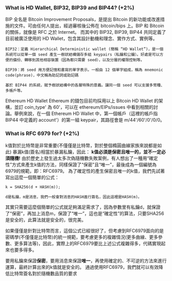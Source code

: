 ### What is HD Wallet, BIP32, BIP39 and BIP44? (+2%)

BIP 全名是 Bitcoin Improvement Proposals，是提出 Bitcoin 的新功能或改進措施的文件。可由任何人提出，經過審核後公佈在 bitcoin/bips 上。BIP 和 Bitcoin 的關係，就像是 RFC 之於 Internet。
而其中的 BIP32, BIP39, BIP44 共同定義了目前被廣泛使用的 HD Wallet，包含其設計動機和理念、實作方式、實例等。
```
BIP32：定義 Hierarchical Deterministic wallet (簡稱 “HD Wallet”)，是一個系統可以從單一個 seed 產生一樹狀結構儲存多組 keypairs（私鑰和公鑰）。好處是可以方便的備份、轉移到其他相容裝置（因為都只需要 seed），以及分層的權限控制等。
```
```
BIP39：將 seed 用方便記憶和書寫的單字表示。一般由 12 個單字組成，稱為 mnemonic code(phrase)，中文稱為助記詞或助記碼
```
```
基於 BIP44 的系統，賦予樹狀結構中的各層特殊的意義。讓同一個 seed 可以支援多幣種、多帳戶等。
```
Ethereum HD Wallet
Ethereum 的錢包目前均採用以上 Bitcoin HD Wallet 的架構，並訂 coin_type' 為 60'，可以在 ethereum/EIPs/issues 中看到相關的討論。舉例來說，在一個 Ethereum HD Wallet 中，第一個帳戶（這裡的帳戶指 BIP44 中定義的 account'）的第一組 keypair，其路徑會是 m/44'/60'/0'/0/0。



### What is RFC 6979 for? (+2%)
k值對於比特幣是非常重要(不僅僅是比特幣，對於整個橢圓曲線家族來說都是如此)
暴漏k值(簽名)相當於暴漏私鑰，因此：
**k值必須是保密且唯一的，並不一定必須隨機!**
由於歷史上發生過太多次偽隨機數失敗案例，有人想出了一種用“確定性”方式來產生k值的方法，同樣保證了“保密”且“唯一”，最後成為一個編號為6979的規範，即：RFC6979。
為了確定性的產生保密且唯一的k值，我們先試著寫出這麼一個簡單的公式：
```
k = SHA256(d + HASH(m));

d是私鑰，m是消息，我們一般會對消息的HASH進行簽名，因此這裡是HASH(m)。
```
其實只需要這麼個簡單的公式就足夠滿足需求了，因為參數里有私鑰d，就保證了“保密”，再加上消息m，保證了“唯一”，這也是“確定性”的算法，只要SHA256是安全的，此算法就是安全的，很完美。

如果僅僅是針對比特幣而言，這個公式已經很好了，但考慮到RFC6979面向的是密碼學(不僅僅是比特幣)的統一規範，要考慮更多的複雜情況(更多曲線、更多參數、更多算法等)，因此，實際上的RFC6979要比上述公式複雜得多，代碼實現起來也要多得多。

要用私鑰來保證**保密**，要用消息來保證**唯一**，再使用確定的、不可逆的方法來進行運算，最終計算出來的k值就是安全的。
通過使用RFC6979，我們就可以有效降低比特幣簽名對於隨機數品質的要求

